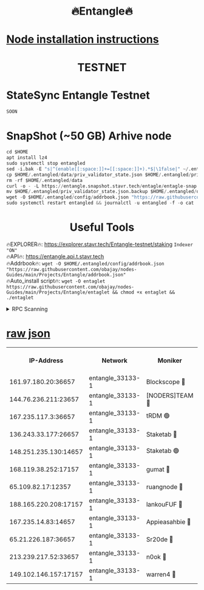 <h1 align="center"> 🔥Entangle🔥</h1>

[Node installation instructions](https://github.com/obajay/nodes-Guides/tree/main/Projects/Entangle)
=

<h1 align="center"> TESTNET</h1>

# StateSync Entangle Testnet
```python
SOON
```
# SnapShot (~50 GB) Arhive node
```python
cd $HOME
apt install lz4
sudo systemctl stop entangled
sed -i.bak -E "s|^(enable[[:space:]]+=[[:space:]]+).*$|\1false|" ~/.entangled/config/config.toml
cp $HOME/.entangled/data/priv_validator_state.json $HOME/.entangled/priv_validator_state.json.backup
rm -rf $HOME/.entangled/data
curl -o - -L https://entangle.snapshot.stavr.tech/entagle/entagle-snap.tar.lz4 | lz4 -c -d - | tar -x -C $HOME/.entangled --strip-components 2
mv $HOME/.entangled/priv_validator_state.json.backup $HOME/.entangled/data/priv_validator_state.json
wget -O $HOME/.entangled/config/addrbook.json "https://raw.githubusercontent.com/obajay/nodes-Guides/main/Projects/Entangle/addrbook.json"
sudo systemctl restart entangled && journalctl -u entangled -f -o cat
```
 <h1 align="center"> Useful Tools</h1>
 
🔥EXPLORER🔥: https://explorer.stavr.tech/Entangle-testnet/staking        `Indexer "ON"` \
🔥API🔥:      https://entangle.api.t.stavr.tech \
🔥Addrbook🔥: ```wget -O $HOME/.entangled/config/addrbook.json "https://raw.githubusercontent.com/obajay/nodes-Guides/main/Projects/Entangle/addrbook.json"``` \
🔥Auto_install script🔥:  `wget -O entaglet https://raw.githubusercontent.com/obajay/nodes-Guides/main/Projects/Entangle/entaglet && chmod +x entaglet && ./entaglet`


<details>
<summary>RPC Scanning</summary>

<h2 align="center"> We scan nodes in real time every 4 hours. And we provide the final result of RPC endpoints.
We cannot influence the operation of these nodes in any way. </h2>


```python
If Voting Power is higher than 0 --> then the Node is a validator of the network and may be subject to attack and be a potential threat to the chain.
```
```python
We marked such validators with a red symbol
```

</details>

[raw json](https://rpc-check.entangt.stavr.tech/entangt/rpc-entangt-result.json)
=


<table><tr><th>IP-Address</th><th>Network</th><th>Moniker</th><th>Latest Block Height</th><th>Earliest Block Height</th><th>Catching Up</th><th>Tx Index</th><th>Voting Power</th><th>Scan Time</th></tr><tr><td>161.97.180.20:36657</td><td>entangle_33133-1</td><td>Blockscope 🔴</td><td>2153900</td><td>1</td><td>False</td><td>off</td><td>284385263379019</td><td>2024-02-12T15:50:15.254620138UTC</td></tr><tr><td>144.76.236.211:23657</td><td>entangle_33133-1</td><td>[NODERS]TEAM 🔴</td><td>2153901</td><td>1</td><td>False</td><td>off</td><td>27054154966288290</td><td>2024-02-12T15:50:21.116720545UTC</td></tr><tr><td>167.235.117.3:36657</td><td>entangle_33133-1</td><td>tRDM 🟢</td><td>2153903</td><td>1</td><td>False</td><td>on</td><td>0</td><td>2024-02-12T15:50:30.472752195UTC</td></tr><tr><td>136.243.33.177:26657</td><td>entangle_33133-1</td><td>Staketab 🔴</td><td>2153901</td><td>660001</td><td>False</td><td>on</td><td>151365062697463</td><td>2024-02-12T15:50:23.433568287UTC</td></tr><tr><td>148.251.235.130:14657</td><td>entangle_33133-1</td><td>Staketab 🟢</td><td>2153900</td><td>660801</td><td>False</td><td>on</td><td>0</td><td>2024-02-12T15:50:14.511789649UTC</td></tr><tr><td>168.119.38.252:17157</td><td>entangle_33133-1</td><td>gumat 🔴</td><td>2153900</td><td>962001</td><td>False</td><td>on</td><td>325193083322681</td><td>2024-02-12T15:50:16.105570679UTC</td></tr><tr><td>65.109.82.17:12357</td><td>entangle_33133-1</td><td>ruangnode 🔴</td><td>2153900</td><td>1312001</td><td>False</td><td>off</td><td>481672984378864</td><td>2024-02-12T15:50:15.741561146UTC</td></tr><tr><td>188.165.220.208:17157</td><td>entangle_33133-1</td><td>lankouFUF 🔴</td><td>2153900</td><td>1910001</td><td>False</td><td>off</td><td>305866408247204</td><td>2024-02-12T15:50:16.458894327UTC</td></tr><tr><td>167.235.14.83:14657</td><td>entangle_33133-1</td><td>Appieasahbie 🔴</td><td>2153903</td><td>2042001</td><td>False</td><td>on</td><td>43245776027888186</td><td>2024-02-12T15:50:30.091560825UTC</td></tr><tr><td>65.21.226.187:36657</td><td>entangle_33133-1</td><td>Sr20de 🔴</td><td>2153900</td><td>2049001</td><td>False</td><td>off</td><td>10126309154472</td><td>2024-02-12T15:50:14.929308603UTC</td></tr><tr><td>213.239.217.52:33657</td><td>entangle_33133-1</td><td>n0ok 🔴</td><td>2153903</td><td>2053902</td><td>False</td><td>off</td><td>46579541359023299</td><td>2024-02-12T15:50:27.788954986UTC</td></tr><tr><td>149.102.146.157:17157</td><td>entangle_33133-1</td><td>warren4 🔴</td><td>2153901</td><td>2098001</td><td>False</td><td>on</td><td>485073456501893</td><td>2024-02-12T15:50:20.885353594UTC</td></tr></table>
